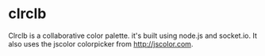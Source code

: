 clrclb
======

Clrclb is a collaborative color palette. it's built using node.js and socket.io. It also uses the jscolor colorpicker from http://jscolor.com.
